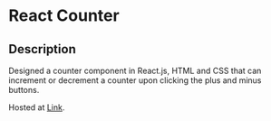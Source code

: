 # React Counter 

## Description

Designed a counter component in React.js, HTML and CSS that can increment or decrement a counter upon clicking the plus and minus buttons.


Hosted at [Link](https://aryannayak-counter.netlify.app/).

